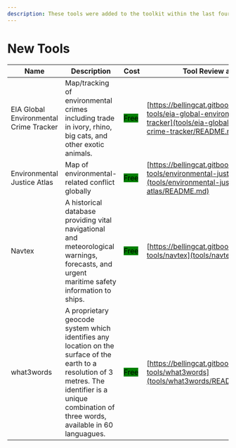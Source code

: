 ```yaml
---
description: These tools were added to the toolkit within the last four weeks.
---
```

# New Tools


| Name | Description | Cost | Tool Review and Guide |
| --- | --- | --- | --- |
| EIA Global Environmental Crime Tracker | Map/tracking of environmental crimes including trade in ivory, rhino, big cats, and other exotic animals. | <mark style="background-color:green;">Free</mark> | [https://bellingcat.gitbook.io/toolkit/more/all-tools/eia-global-environmental-crime-tracker](tools/eia-global-environmental-crime-tracker/README.md) |
| Environmental Justice Atlas | Map of environmental-related conflict globally | <mark style="background-color:green;">Free</mark> | [https://bellingcat.gitbook.io/toolkit/more/all-tools/environmental-justice-atlas](tools/environmental-justice-atlas/README.md) |
| Navtex | A historical database providing vital navigational and meteorological warnings, forecasts, and urgent maritime safety information to ships. | <mark style="background-color:green;">Free</mark> | [https://bellingcat.gitbook.io/toolkit/more/all-tools/navtex](tools/navtex/README.md) |
| what3words | A proprietary geocode system which identifies any location on the surface of the earth to a resolution of 3 metres. The identifier is a unique combination of three words, available in 60 languagues. | <mark style="background-color:green;">Free</mark> | [https://bellingcat.gitbook.io/toolkit/more/all-tools/what3words](tools/what3words/README.md) |